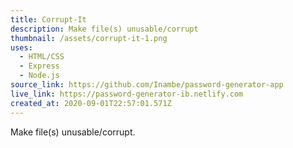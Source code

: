 ```yaml
---
title: Corrupt-It
description: Make file(s) unusable/corrupt
thumbnail: /assets/corrupt-it-1.png
uses:
  - HTML/CSS
  - Express
  - Node.js
source_link: https://github.com/Inambe/password-generator-app
live_link: https://password-generator-ib.netlify.com
created_at: 2020-09-01T22:57:01.571Z
---
```

Make file(s) unusable/corrupt.